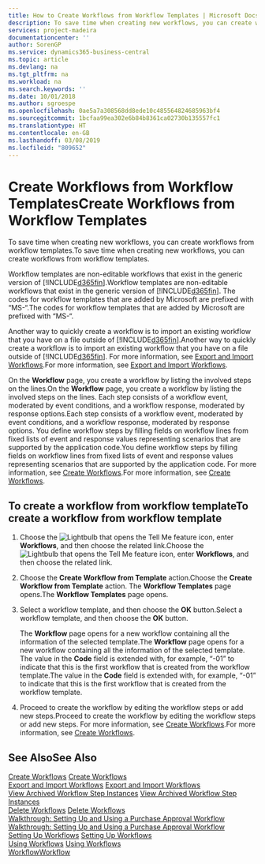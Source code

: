 ```yaml
---
title: How to Create Workflows from Workflow Templates | Microsoft Docs
description: To save time when creating new workflows, you can create workflows from workflow templates.
services: project-madeira
documentationcenter: ''
author: SorenGP
ms.service: dynamics365-business-central
ms.topic: article
ms.devlang: na
ms.tgt_pltfrm: na
ms.workload: na
ms.search.keywords: ''
ms.date: 10/01/2018
ms.author: sgroespe
ms.openlocfilehash: 0ae5a7a308568dd8ede10c485564824685963bf4
ms.sourcegitcommit: 1bcfaa99ea302e6b84b8361ca02730b135557fc1
ms.translationtype: HT
ms.contentlocale: en-GB
ms.lasthandoff: 03/08/2019
ms.locfileid: "809652"
---
```

# <a name="create-workflows-from-workflow-templates"></a><span data-ttu-id="2f8d2-103">Create Workflows from Workflow Templates</span><span class="sxs-lookup"><span data-stu-id="2f8d2-103">Create Workflows from Workflow Templates</span></span>
<span data-ttu-id="2f8d2-104">To save time when creating new workflows, you can create workflows from workflow templates.</span><span class="sxs-lookup"><span data-stu-id="2f8d2-104">To save time when creating new workflows, you can create workflows from workflow templates.</span></span>  

 <span data-ttu-id="2f8d2-105">Workflow templates are non-editable workflows that exist in the generic version of [!INCLUDE[d365fin](includes/d365fin_md.md)].</span><span class="sxs-lookup"><span data-stu-id="2f8d2-105">Workflow templates are non-editable workflows that exist in the generic version of [!INCLUDE[d365fin](includes/d365fin_md.md)].</span></span> <span data-ttu-id="2f8d2-106">The codes for workflow templates that are added by Microsoft are prefixed with “MS-“.</span><span class="sxs-lookup"><span data-stu-id="2f8d2-106">The codes for workflow templates that are added by Microsoft are prefixed with “MS-“.</span></span>  

 <span data-ttu-id="2f8d2-107">Another way to quickly create a workflow is to import an existing workflow that you have on a file outside of [!INCLUDE[d365fin](includes/d365fin_md.md)].</span><span class="sxs-lookup"><span data-stu-id="2f8d2-107">Another way to quickly create a workflow is to import an existing workflow that you have on a file outside of [!INCLUDE[d365fin](includes/d365fin_md.md)].</span></span> <span data-ttu-id="2f8d2-108">For more information, see [Export and Import Workflows](across-how-to-export-and-import-workflows.md).</span><span class="sxs-lookup"><span data-stu-id="2f8d2-108">For more information, see [Export and Import Workflows](across-how-to-export-and-import-workflows.md).</span></span>  

<span data-ttu-id="2f8d2-109">On the **Workflow** page, you create a workflow by listing the involved steps on the lines.</span><span class="sxs-lookup"><span data-stu-id="2f8d2-109">On the **Workflow** page, you create a workflow by listing the involved steps on the lines.</span></span> <span data-ttu-id="2f8d2-110">Each step consists of a workflow event, moderated by event conditions, and a workflow response, moderated by response options.</span><span class="sxs-lookup"><span data-stu-id="2f8d2-110">Each step consists of a workflow event, moderated by event conditions, and a workflow response, moderated by response options.</span></span> <span data-ttu-id="2f8d2-111">You define workflow steps by filling fields on workflow lines from fixed lists of event and response values representing scenarios that are supported by the application code.</span><span class="sxs-lookup"><span data-stu-id="2f8d2-111">You define workflow steps by filling fields on workflow lines from fixed lists of event and response values representing scenarios that are supported by the application code.</span></span> <span data-ttu-id="2f8d2-112">For more information, see [Create Workflows](across-how-to-create-workflows.md).</span><span class="sxs-lookup"><span data-stu-id="2f8d2-112">For more information, see [Create Workflows](across-how-to-create-workflows.md).</span></span>  

## <a name="to-create-a-workflow-from-workflow-template"></a><span data-ttu-id="2f8d2-113">To create a workflow from workflow template</span><span class="sxs-lookup"><span data-stu-id="2f8d2-113">To create a workflow from workflow template</span></span>  
1.  <span data-ttu-id="2f8d2-114">Choose the ![Lightbulb that opens the Tell Me feature](media/ui-search/search_small.png "Tell me what you want to do") icon, enter **Workflows**, and then choose the related link.</span><span class="sxs-lookup"><span data-stu-id="2f8d2-114">Choose the ![Lightbulb that opens the Tell Me feature](media/ui-search/search_small.png "Tell me what you want to do") icon, enter **Workflows**, and then choose the related link.</span></span>  
2.  <span data-ttu-id="2f8d2-115">Choose the **Create Workflow from Template** action.</span><span class="sxs-lookup"><span data-stu-id="2f8d2-115">Choose the **Create Workflow from Template** action.</span></span> <span data-ttu-id="2f8d2-116">The **Workflow Templates** page opens.</span><span class="sxs-lookup"><span data-stu-id="2f8d2-116">The **Workflow Templates** page opens.</span></span>  
3.  <span data-ttu-id="2f8d2-117">Select a workflow template, and then choose the **OK** button.</span><span class="sxs-lookup"><span data-stu-id="2f8d2-117">Select a workflow template, and then choose the **OK** button.</span></span>  

     <span data-ttu-id="2f8d2-118">The **Workflow** page opens for a new workflow containing all the information of the selected template.</span><span class="sxs-lookup"><span data-stu-id="2f8d2-118">The **Workflow** page opens for a new workflow containing all the information of the selected template.</span></span> <span data-ttu-id="2f8d2-119">The value in the **Code** field is extended with, for example, “-01” to indicate that this is the first workflow that is created from the workflow template.</span><span class="sxs-lookup"><span data-stu-id="2f8d2-119">The value in the **Code** field is extended with, for example, “-01” to indicate that this is the first workflow that is created from the workflow template.</span></span>  
4.  <span data-ttu-id="2f8d2-120">Proceed to create the workflow by editing the workflow steps or add new steps.</span><span class="sxs-lookup"><span data-stu-id="2f8d2-120">Proceed to create the workflow by editing the workflow steps or add new steps.</span></span> <span data-ttu-id="2f8d2-121">For more information, see [Create Workflows](across-how-to-create-workflows.md).</span><span class="sxs-lookup"><span data-stu-id="2f8d2-121">For more information, see [Create Workflows](across-how-to-create-workflows.md).</span></span>  

## <a name="see-also"></a><span data-ttu-id="2f8d2-122">See Also</span><span class="sxs-lookup"><span data-stu-id="2f8d2-122">See Also</span></span>  
 <span data-ttu-id="2f8d2-123">[Create Workflows](across-how-to-create-workflows.md) </span><span class="sxs-lookup"><span data-stu-id="2f8d2-123">[Create Workflows](across-how-to-create-workflows.md) </span></span>  
 <span data-ttu-id="2f8d2-124">[Export and Import Workflows](across-how-to-export-and-import-workflows.md) </span><span class="sxs-lookup"><span data-stu-id="2f8d2-124">[Export and Import Workflows](across-how-to-export-and-import-workflows.md) </span></span>  
 <span data-ttu-id="2f8d2-125">[View Archived Workflow Step Instances](across-how-to-view-archived-workflow-step-instances.md) </span><span class="sxs-lookup"><span data-stu-id="2f8d2-125">[View Archived Workflow Step Instances](across-how-to-view-archived-workflow-step-instances.md) </span></span>  
 <span data-ttu-id="2f8d2-126">[Delete Workflows](across-how-to-delete-workflows.md) </span><span class="sxs-lookup"><span data-stu-id="2f8d2-126">[Delete Workflows](across-how-to-delete-workflows.md) </span></span>  
 <span data-ttu-id="2f8d2-127">[Walkthrough: Setting Up and Using a Purchase Approval Workflow](walkthrough-setting-up-and-using-a-purchase-approval-workflow.md) </span><span class="sxs-lookup"><span data-stu-id="2f8d2-127">[Walkthrough: Setting Up and Using a Purchase Approval Workflow](walkthrough-setting-up-and-using-a-purchase-approval-workflow.md) </span></span>  
 <span data-ttu-id="2f8d2-128">[Setting Up Workflows](across-set-up-workflows.md) </span><span class="sxs-lookup"><span data-stu-id="2f8d2-128">[Setting Up Workflows](across-set-up-workflows.md) </span></span>  
 <span data-ttu-id="2f8d2-129">[Using Workflows](across-use-workflows.md) </span><span class="sxs-lookup"><span data-stu-id="2f8d2-129">[Using Workflows](across-use-workflows.md) </span></span>  
 [<span data-ttu-id="2f8d2-130">Workflow</span><span class="sxs-lookup"><span data-stu-id="2f8d2-130">Workflow</span></span>](across-workflow.md)   

